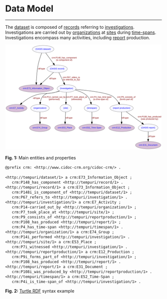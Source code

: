 # Data Model
***

The [dataset](ld4he-dataset.md) is composed of [records](ld4he-record.md) referring to [investigations](ld4he-investigation.md). Investigations are carried out by [organizations](ld4he-organization.md) at [sites](ld4he-site.md) during [time-spans](ld4he-timespan.md). Investigations encompass many activities, including [report](ld4he-report.md) production.

![model](img/ld4he-main-model.svg)

**Fig. 1:** Main entities and properties

```turtle
@prefix crm: <http://www.cidoc-crm.org/cidoc-crm/> .

<http://tempuri/dataset/1> a crm:E73_Information_Object ;
   crm:P148_has_component <http://tempuri/record/1> .
<http://tempuri/record/1> a crm:E73_Information_Object ;
   crm:P148i_is_component_of <http://tempuri/dataset/1> ;
   crm:P67_refers_to <http://tempuri/investigation/1> .
<http://tempuri/investigation/1> a crm:E7_Activity ;
   crm:P14-carried_out_by <http://tempuri/organization/1> ;
   crm:P7_took_place_at <http://tempuri/site/1> ;
   crm:P9_consists_of <http://tempuri/reportproduction/1> ;
   crm:P108_has_produced <http://tempuri/report/1> ;
   crm:P4_has_time-span <http://tempuri/timespan/1> .
<http://tempuri/organization/1> a crm:E74_Group ;
   crm:P14i_performed <http://tempuri/investigation/1> .
<http://tempuri/site/1> a crm:E53_Place ;
   crm:P7i_witnessed <http://tempuri/investigation/1> .
<http://tempuri/reportproduction/1> a crm:E12_Production ;
   crm:P9i_forms_part_of <http://tempuri/investigation/1> ;
   crm:P108_has_produced <http://tempuri/report/1> .
<http://tempuri/report/1> a crm:E31_Document ;
   crm:P108i_was_produced_by <http://tempuri/reportproduction/1> .
<http://tempuri/timespan/1> a crm:E52_Time-Span ;
   crm:P4i_is_time-span_of <http://tempuri/investigation/1> . 
```
**Fig. 2:** [Turtle RDF](https://www.w3.org/TR/turtle/) syntax example